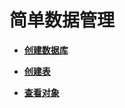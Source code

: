 # 简单数据管理<a name="ZH-CN_TOPIC_0241704258"></a>

-   **[创建数据库](创建数据库.md)**  

-   **[创建表](创建表.md)**  

-   **[查看对象](查看对象.md)**  


